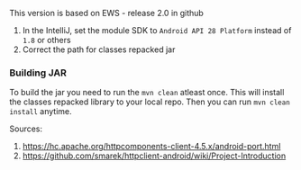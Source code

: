 This version is based on EWS - release 2.0 in github

1. In the IntelliJ, set the module SDK to `Android API 28 Platform` instead of `1.8` or others
2. Correct the path for classes repacked jar

### Building JAR
To build the jar you need to run the `mvn clean` atleast once. This will install the classes repacked library to your local repo. Then you can run `mvn clean install` anytime.


Sources:
1. https://hc.apache.org/httpcomponents-client-4.5.x/android-port.html
2. https://github.com/smarek/httpclient-android/wiki/Project-Introduction